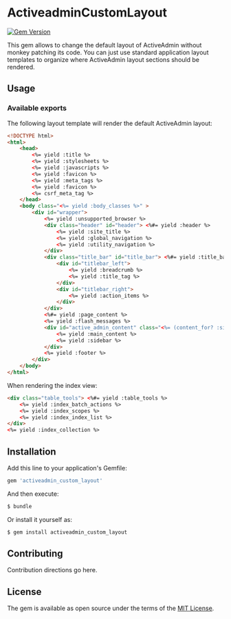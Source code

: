 # ActiveadminCustomLayout
[![Gem Version](https://badge.fury.io/rb/activeadmin_custom_layout.svg)](https://badge.fury.io/rb/activeadmin_custom_layout)

This gem allows to change the default layout of ActiveAdmin without monkey patching its code. You can just use standard application layout templates to organize where ActiveAdmin layout sections should be rendered.

## Usage

### Available exports

The following layout template will render the default ActiveAdmin layout:

```HTML
<!DOCTYPE html>
<html>
	<head>
		<%= yield :title %>
		<%= yield :stylesheets %>
		<%= yield :javascripts %>
		<%= yield :favicon %>
		<%= yield :meta_tags %>
		<%= yield :favicon %>
		<%= csrf_meta_tag %>
	</head>
	<body class="<%= yield :body_classes %>" >
		<div id="wrapper">
			<%= yield :unsupported_browser %>
			<div class="header" id="header"> <%#= yield :header %>
				<%= yield :site_title %>
				<%= yield :global_navigation %>
				<%= yield :utility_navigation %>
			</div>
			<div class="title_bar" id="title_bar"> <%#= yield :title_bar %>
				<div id="titlebar_left">
					<%= yield :breadcrumb %>
					<%= yield :title_tag %>
				</div>
				<div id="titlebar_right">
					<%= yield :action_items %>
				</div>
			</div>
			<%#= yield :page_content %>
			<%= yield :flash_messages %>
			<div id="active_admin_content" class="<%= (content_for? :sidebar) ? "with_sidebar" : "without_sidebar" %>" >
				<%= yield :main_content %>
				<%= yield :sidebar %>
			</div>
			<%= yield :footer %>
		</div>
	</body>
</html>
```

When rendering the index view:
```HTML
<div class="table_tools"> <%#= yield :table_tools %>
	<%= yield :index_batch_actions %>
	<%= yield :index_scopes %>
	<%= yield :index_index_list %>
</div>
<%= yield :index_collection %>
```

## Installation
Add this line to your application's Gemfile:

```ruby
gem 'activeadmin_custom_layout'
```

And then execute:
```bash
$ bundle
```

Or install it yourself as:
```bash
$ gem install activeadmin_custom_layout
```

## Contributing
Contribution directions go here.

## License
The gem is available as open source under the terms of the [MIT License](http://opensource.org/licenses/MIT).
